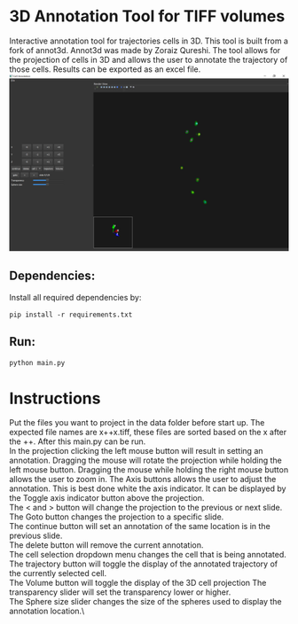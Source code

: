 # 3D Annotation Tool for TIFF volumes

Interactive annotation tool for trajectories cells in 3D. This tool is built from a fork of annot3d. Annot3d was made by Zoraiz Qureshi. The tool allows for the projection of cells in 3D and allows the user to annotate the trajectory of those cells. Results can be exported as an excel file.
![pyside2_gui](./graphics/interface.PNG)

## Dependencies:
Install all required dependencies by:
```!bash
pip install -r requirements.txt
```

## Run:
```!bash
python main.py
```
# Instructions

Put the files you want to project in the data folder before start up. The expected file names are x++x.tiff, these files are sorted based on the x after the ++. After this main.py can be run.\
In the projection clicking the left mouse button will result in setting an annotation. Dragging the mouse will rotate the projection while holding the left mouse button. Dragging the mouse while holding the right mouse button allows the user to zoom in.
The Axis buttons allows the user to adjust the annotation. This is best done white the axis indicator. It can be displayed by the Toggle axis indicator button above the projection.\
The < and > button will change the projection to the previous or next slide.\
The Goto button changes the projection to a specific slide.\
The continue button will set an annotation of the same location is in the previous slide.\
The delete button will remove the current annotation. \
The cell selection dropdown menu changes the cell that is being annotated.\
The trajectory button will toggle the display of the annotated trajectory of the currently selected cell.\
The Volume button will toggle the display of the 3D cell projection
The transparency slider will set the transparency lower or higher.\
The Sphere size slider changes the size of the spheres used to display the annotation location.\

